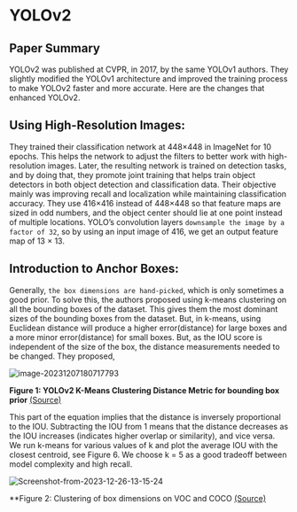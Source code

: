 # YOLOv2

## Paper Summary
YOLOv2 was published at CVPR, in 2017, by the same YOLOv1 authors. They slightly modified the YOLOv1 architecture and improved the training process to make YOLOv2 faster and more accurate. Here are the changes that enhanced YOLOv2.

## Using High-Resolution Images:
They trained their classification network at 448×448 in ImageNet for 10 epochs. This helps the network to adjust the filters to better work with high-resolution images. Later, the resulting network is trained on detection tasks, and by doing that, they promote joint training that helps train object detectors in both object detection and classification data. Their objective mainly was improving recall and localization while maintaining classification accuracy. They use 416×416 instead of 448×448 so that feature maps are sized in odd numbers, and the object center should lie at one point instead of multiple locations. YOLO’s convolution layers `downsample the image by a factor of 32`, so by using an input image of 416, we get an output feature map of 13 × 13.

## Introduction to Anchor Boxes:
Generally, `the box dimensions are hand-picked`, which is only sometimes a good prior. To solve this, the authors proposed using k-means clustering on all the bounding boxes of the dataset. This gives them the most dominant sizes of the bounding boxes from the dataset. But, in k-means, using Euclidean distance will produce a higher error(distance) for large boxes and a more minor error(distance) for small boxes. But, as the IOU score is independent of the size of the box, the distance measurements needed to be changed. They proposed, 

![image-20231207180717793](https://github.com/Thireshsidda/LegacyOfYOLO-YouOnlyLookOnce/assets/92287626/09fce721-52bb-4268-b244-953dbdde99eb)

**Figure 1: YOLOv2 K-Means Clustering Distance Metric for bounding box prior** [(Source)](https://arxiv.org/abs/1612.08242)

This part of the equation implies that the distance is inversely proportional to the IOU. Subtracting the IOU from 1 means that the distance decreases as the IOU increases (indicates higher overlap or similarity), and vice versa. We run k-means for various values of k and plot the average IOU with the closest centroid, see Figure 6. We choose k = 5 as a good tradeoff between model complexity and high recall.

![Screenshot-from-2023-12-26-13-15-24](https://github.com/Thireshsidda/LegacyOfYOLO-YouOnlyLookOnce/assets/92287626/96477243-e744-4d50-bc0d-75559bb8819a)

**Figure 2: Clustering of box dimensions on VOC and COCO [(Source)](https://arxiv.org/abs/1612.08242)
